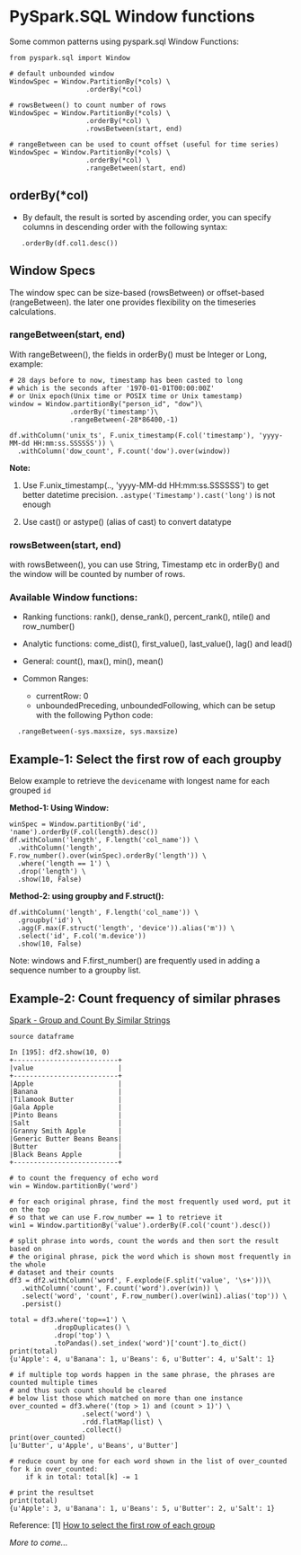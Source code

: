 # PySpark.SQL Window functions 

Some common patterns using pyspark.sql Window Functions:
```
from pyspark.sql import Window

# default unbounded window
WindowSpec = Window.PartitionBy(*cols) \
                   .orderBy(*col)

# rowsBetween() to count number of rows
WindowSpec = Window.PartitionBy(*cols) \
                   .orderBy(*col) \         
                   .rowsBetween(start, end)      
                   
# rangeBetween can be used to count offset (useful for time series)
WindowSpec = Window.PartitionBy(*cols) \
                   .orderBy(*col) \         
                   .rangeBetween(start, end)
```

## orderBy(*col)

+ By default, the result is sorted by ascending order, you can specify columns in descending order
  with the following syntax:
```
   .orderBy(df.col1.desc())
```

## Window Specs

The window spec can be size-based (rowsBetween) or offset-based (rangeBetween). the later
one provides flexibility on the timeseries calculations.

### rangeBetween(start, end)

With rangeBetween(), the fields in orderBy() must be Integer or Long, example:
```
# 28 days before to now, timestamp has been casted to long 
# which is the seconds after '1970-01-01T00:00:00Z' 
# or Unix epoch(Unix time or POSIX time or Unix tamestamp)
window = Window.partitionBy("person_id", "dow")\
               .orderBy('timestamp')\
               .rangeBetween(-28*86400,-1)
               
df.withColumn('unix_ts', F.unix_timestamp(F.col('timestamp'), 'yyyy-MM-dd HH:mm:ss.SSSSSS')) \
  .withColumn('dow_count', F.count('dow').over(window))
```
**Note:**

  1. Use F.unix_timestamp(.., 'yyyy-MM-dd HH:mm:ss.SSSSSS') to get better datetime precision.
     `.astype('Timestamp').cast('long')` is not enough

  2. Use cast() or astype() (alias of cast) to convert datatype

### rowsBetween(start, end)
with rowsBetween(), you can use String, Timestamp etc in orderBy()
and the window will be counted by number of rows.

### Available Window functions:
  + Ranking functions: rank(), dense_rank(), percent_rank(), ntile() and row_number()
  + Analytic functions: come_dist(), first_value(), last_value(), lag() and lead()
  + General: count(), max(), min(), mean()

+ Common Ranges:
  + currentRow: 0
  + unboundedPreceding, unboundedFollowing, which can be setup with the following Python code:
```
  .rangeBetween(-sys.maxsize, sys.maxsize)
```

## Example-1: Select the first row of each groupby
Below example to retrieve the `device`name with longest name for each grouped `id`

**Method-1: Using Window:**

    winSpec = Window.partitionBy('id', 'name').orderBy(F.col(length).desc())
    df.withColumn('length', F.length('col_name')) \
      .withColumn('length', F.row_number().over(winSpec).orderBy('length')) \
      .where('length == 1') \
      .drop('length') \
      .show(10, False)
    
**Method-2: using groupby and F.struct():**

    df.withColumn('length', F.length('col_name')) \
      .groupby('id') \
      .agg(F.max(F.struct('length', 'device')).alias('m')) \
      .select('id', F.col('m.device'))
      .show(10, False)

Note: windows and F.first_number() are frequently used in adding a sequence number to a groupby list.


## Example-2: Count frequency of similar phrases
[Spark - Group and Count By Similar Strings](https://stackoverflow.com/questions/50802444/spark-group-and-count-by-similar-strings-scala-or-pyspark)

```
source dataframe

In [195]: df2.show(10, 0)
+--------------------------+
|value                     |
+--------------------------+
|Apple                     |
|Banana                    |
|Tilamook Butter           |
|Gala Apple                |
|Pinto Beans               |
|Salt                      |
|Granny Smith Apple        |
|Generic Butter Beans Beans|
|Butter                    |
|Black Beans Apple         |
+--------------------------+

# to count the frequency of echo word
win = Window.partitionBy('word')

# for each original phrase, find the most frequently used word, put it on the top
# so that we can use F.row_number == 1 to retrieve it
win1 = Window.partitionBy('value').orderBy(F.col('count').desc())

# split phrase into words, count the words and then sort the result based on
# the original phrase, pick the word which is shown most frequently in the whole
# dataset and their counts
df3 = df2.withColumn('word', F.explode(F.split('value', '\s+')))\
   .withColumn('count', F.count('word').over(win)) \
   .select('word', 'count', F.row_number().over(win1).alias('top')) \
   .persist()

total = df3.where('top==1') \
           .dropDuplicates() \
           .drop('top') \
           .toPandas().set_index('word')['count'].to_dict()
print(total)
{u'Apple': 4, u'Banana': 1, u'Beans': 6, u'Butter': 4, u'Salt': 1}

# if multiple top words happen in the same phrase, the phrases are counted multiple times
# and thus such count should be cleared
# below list those which matched on more than one instance
over_counted = df3.where('(top > 1) and (count > 1)') \
                  .select('word') \
                  .rdd.flatMap(list) \
                  .collect()
print(over_counted)
[u'Butter', u'Apple', u'Beans', u'Butter']

# reduce count by one for each word shown in the list of over_counted
for k in over_counted:
    if k in total: total[k] -= 1

# print the resultset
print(total)
{u'Apple': 3, u'Banana': 1, u'Beans': 5, u'Butter': 2, u'Salt': 1}
```

Reference:
[1] [How to select the first row of each group](https://stackoverflow.com/questions/33878370/how-to-select-the-first-row-of-each-group)

*More to come...*

